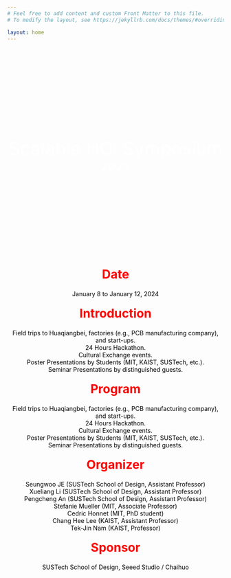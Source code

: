 ```yaml
---
# Feel free to add content and custom Front Matter to this file.
# To modify the layout, see https://jekyllrb.com/docs/themes/#overriding-theme-defaults

layout: home
---
```


<div class="image-container">
    <div class="text-container">
        <p class="line1">Scalable HCI Symposium</p>
        <p class="line2">2023</p>
    </div>
</div>

<div class="section-title">
    <h1 class="custom-h1">Date</h1>
    <p class="section-content">
    January 8 to January 12, 2024
    </p>
</div>

<div class="section-title">
    <h1 class="custom-h1">Introduction</h1>
    <p class="section-content">
    Field trips to Huaqiangbei, factories (e.g., PCB manufacturing company), and start-ups.<br>
    24 Hours Hackathon.<br>
    Cultural Exchange events.<br>     
    Poster Presentations by Students (MIT, KAIST, SUSTech, etc.).<br>
    Seminar Presentations by distinguished guests.<br>
    </p>
</div>

<div class="section-title">
    <h1 class="custom-h1">Program</h1>
    <p class="section-content">
    Field trips to Huaqiangbei, factories (e.g., PCB manufacturing company), and start-ups.<br>
    24 Hours Hackathon.<br>
    Cultural Exchange events.<br>  
    Poster Presentations by Students (MIT, KAIST, SUSTech, etc.).<br>
    Seminar Presentations by distinguished guests.<br>
    </p>
</div>

<div class="section-title">
    <h1 class="custom-h1">Organizer</h1>
    <p class="section-content">
    Seungwoo JE (SUSTech School of Design, Assistant Professor) <br>
    Xueliang Li (SUSTech School of Design, Assistant Professor)  <br>
    Pengcheng An (SUSTech School of Design, Assistant Professor) <br>
    Stefanie Mueller (MIT, Associate Professor)  <br>
    Cedric Honnet (MIT, PhD student) <br>
    Chang Hee Lee (KAIST, Assistant Professor)  <br>
    Tek-Jin Nam (KAIST, Professor) <br>
    </p>
</div>

<div class="section-title">
    <h1 class="custom-h1">Sponsor</h1>
    <p class="section-content">
    SUSTech School of Design, Seeed Studio / Chaihuo 
    </p>
</div>

<style>
.image-container {
    position: relative;
    width: 100%;
    height: 500px; /* 根据你的图片和设计需求调整高度 */
    background-image: url('assets/Background.jpg'); /* 根据你的图片路径调整 */
    background-size: cover;
    background-position: center;
}

.text-container {
    position: absolute;
    top: 50%;
    left: 50%;
    transform: translate(-50%, -50%);
    color: white;
    text-align: center; /* 添加这行来水平居中文本 */
    width: 100%; /* 添加这行来确保文本容器宽度和图片一致 */
}

.line1 {
    font-size: 3em;
    margin: 0;
    front-weight: bold;
}

.line2 {
    font-size: 2em;
    margin: 0;
}

.custom-h1 {
    font-size: 2em; /* 或其他你需要的大小 */
    font-weight: bold; /* 使文本加粗 */
    color: red; /* 设置文本颜色为红色 */
    text-align: center; /* 居中文本 */
    margin: 0; /* 移除默认的边距 */
    padding: 10px 0; /* 可选：添加一些上下填充 */
}

/* 如果你想让每个标题在一个特定的区域或者容器中居中，你也可以使用 .section-title 类： */
.section-title {
    text-align: center; /* 这会使容器内的所有元素居中 */
}

.section-content {
    color: black; /* 设置文本颜色为黑色 */
    text-align: center; /* 居中文本 */
    margin: 0; /* 移除默认的边距 */
    padding: 10px 0; /* 可选：添加一些上下填充 */
    font-size: 1em; /* 设置字体大小，根据需要调整 */
}

</style>